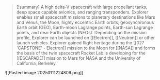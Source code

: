 >[!summary]
A high delta-V spacecraft with large propellant tanks, deep space capable avionics, and ranging transponders. Explorer enables small spacecraft missions to planetary destinations like Mars and Venus, the Moon, highly eccentric Earth orbits, geosynchronous Earth orbit (GEO), Earth-moon Lagrange points, Earth-sun Lagrange points, and near Earth objects (NEOs). Depending on the mission profile, Explorer can be launched on [[Electron]], [[Neutron]] or other launch vehicles. Explorer gained flight heritage during the [[027 'CAPSTONE' - Electron]] mission to the Moon for [[NASA]] and forms the basis of the twin spacecraft Rocket Lab is developing for the [[ESCAPADE]] mission to Mars for NASA and the University of California, Berkeley.  

![[Pasted image 20250111224806.png]]